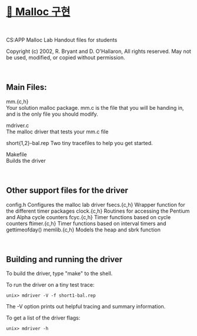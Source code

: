 <br/>

# [🔗 Malloc 구현](https://www.notion.so/ejuhee/Malloc-ddf8fcd8890343a58bbabae919bfc5b6?pvs=4)

<br/>

CS:APP Malloc Lab
Handout files for students

Copyright (c) 2002, R. Bryant and D. O'Hallaron, All rights reserved.
May not be used, modified, or copied without permission.

<br/>

## Main Files:

mm.{c,h}	
	Your solution malloc package. mm.c is the file that you
	will be handing in, and is the only file you should modify.

mdriver.c	
	The malloc driver that tests your mm.c file

short{1,2}-bal.rep
	Two tiny tracefiles to help you get started. 

Makefile	
	Builds the driver

<br/>

## Other support files for the driver

config.h	Configures the malloc lab driver
fsecs.{c,h}	Wrapper function for the different timer packages
clock.{c,h}	Routines for accessing the Pentium and Alpha cycle counters
fcyc.{c,h}	Timer functions based on cycle counters
ftimer.{c,h}	Timer functions based on interval timers and gettimeofday()
memlib.{c,h}	Models the heap and sbrk function

<br/>

## Building and running the driver

To build the driver, type "make" to the shell.

To run the driver on a tiny test trace:

	unix> mdriver -V -f short1-bal.rep

The -V option prints out helpful tracing and summary information.

To get a list of the driver flags:

	unix> mdriver -h

